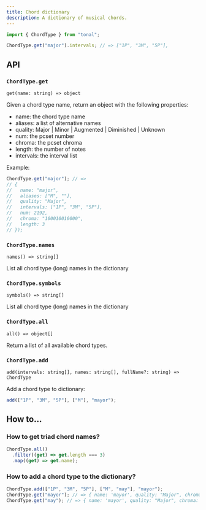 ```yaml
---
title: Chord dictionary
description: A dictionary of musical chords.
---
```


```js
import { ChordType } from "tonal";

ChordType.get("major").intervals; // => ["1P", "3M", "5P"],
```

## API

### `ChordType.get`

`get(name: string) => object`

Given a chord type name, return an object with the following properties:

- name: the chord type name
- aliases: a list of alternative names
- quality: Major | Minor | Augmented | Diminished | Unknown
- num: the pcset number
- chroma: the pcset chroma
- length: the number of notes
- intervals: the interval list

Example:

```js
ChordType.get("major"); // =>
// {
//   name: "major",
//   aliases: ["M", ""],
//   quality: "Major",
//   intervals: ["1P", "3M", "5P"],
//   num: 2192,
//   chroma: "100010010000",
//   length: 3
// });
```

### `ChordType.names`

`names() => string[]`

List all chord type (long) names in the dictionary

### `ChordType.symbols`

`symbols() => string[]`

List all chord type (long) names in the dictionary

### `ChordType.all`

`all() => object[]`

Return a list of all available chord types.

### `ChordType.add`

`add(intervals: string[], names: string[], fullName?: string) => ChordType`

Add a chord type to dictionary:

```js
add(["1P", "3M", "5P"], ["M"], "mayor");
```

## How to...

### How to get triad chord names?

```js
ChordType.all()
  .filter((get) => get.length === 3)
  .map((get) => get.name);
```

### How to add a chord type to the dictionary?

```js
ChordType.add(["1P", "3M", "5P"], ["M", "may"], "mayor");
ChordType.get("mayor"); // => { name: 'mayor', quality: "Major", chroma: ... }
ChordType.get("may"); // => { name: 'mayor', quality: "Major", chroma: ... }
```
